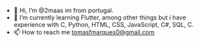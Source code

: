 - 👋 Hi, I’m @2maas im from portugal.
- 🌱 I’m currently learning Flutter, among other things but i have experience with C, Python, HTML, CSS, JavaScript, C#, SQL, C.
- 📫 How to reach me tomasfmarques0@gmail.com

<!---
2maas/2maas is a ✨ special ✨ repository because its `README.md` (this file) appears on your GitHub profile.
You can click the Preview link to take a look at your changes.
--->
